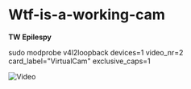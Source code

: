 # Wtf-is-a-working-cam


**TW Epilespy**


sudo modprobe v4l2loopback devices=1 video_nr=2 card_label="VirtualCam" exclusive_caps=1

![Video](V1.gif)